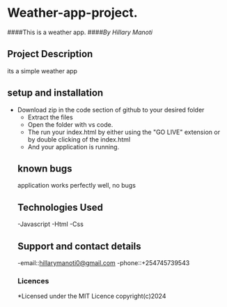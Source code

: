 # Weather-app-project.
####This is a weather app.
####*By Hillary Manoti*
## Project Description
its a simple weather app
## setup and installation
- Download zip in the code section of github to your desired folder
    - Extract the files
    - Open the folder with vs code.
    - The run your index.html by either using the "GO LIVE" extension or by double clicking of the index.html
    - And your application is running.
    ## known bugs 
    application works perfectly well, no bugs
    ## Technologies Used
    -Javascript
    -Html
    -Css
    ## Support and contact details
    -email::hillarymanoti0@gmail.com
    -phone::+254745739543
    ### Licences 
    *Licensed under the MIT Licence
    copyright(c)2024
